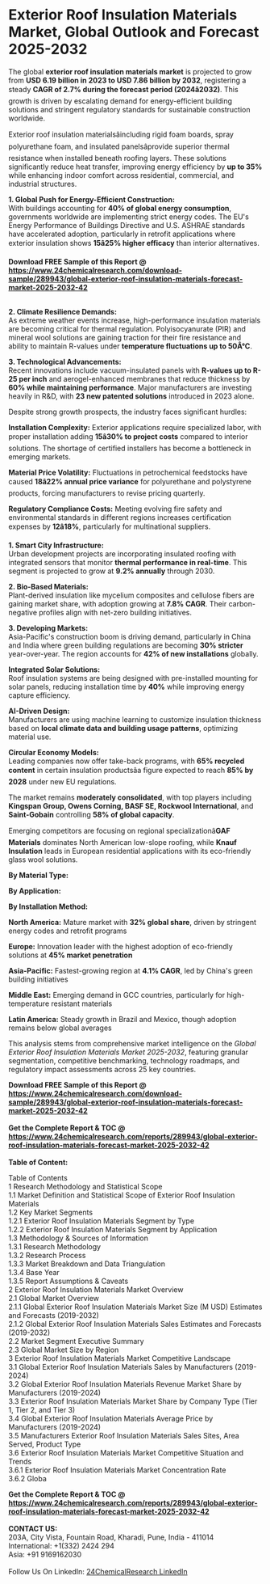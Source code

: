 <h1>Exterior Roof Insulation Materials Market, Global Outlook and Forecast 2025-2032</h1><p>The global <strong>exterior roof insulation materials market</strong> is projected to grow from <strong>USD 6.19 billion in 2023 to USD 7.86 billion by 2032</strong>, registering a steady <strong>CAGR of 2.7% during the forecast period (2024â2032)</strong>. This growth is driven by escalating demand for energy-efficient building solutions and stringent regulatory standards for sustainable construction worldwide.</p><p>Exterior roof insulation materialsâincluding rigid foam boards, spray polyurethane foam, and insulated panelsâprovide superior thermal resistance when installed beneath roofing layers. These solutions significantly reduce heat transfer, improving energy efficiency by <strong>up to 35%</strong> while enhancing indoor comfort across residential, commercial, and industrial structures.</p><p><strong>1. Global Push for Energy-Efficient Construction:</strong><br>
With buildings accounting for <strong>40% of global energy consumption</strong>, governments worldwide are implementing strict energy codes. The EU's Energy Performance of Buildings Directive and U.S. ASHRAE standards have accelerated adoption, particularly in retrofit applications where exterior insulation shows <strong>15â25% higher efficacy</strong> than interior alternatives.</p><div><b>Download FREE Sample of this Report @ 
            <a href="https://www.24chemicalresearch.com/download-sample/289943/global-exterior-roof-insulation-materials-forecast-market-2025-2032-42">
            https://www.24chemicalresearch.com/download-sample/289943/global-exterior-roof-insulation-materials-forecast-market-2025-2032-42</a></b></div><br><p><strong>2. Climate Resilience Demands:</strong><br>
As extreme weather events increase, high-performance insulation materials are becoming critical for thermal regulation. Polyisocyanurate (PIR) and mineral wool solutions are gaining traction for their fire resistance and ability to maintain R-values under <strong>temperature fluctuations up to 50Â°C</strong>.</p><p><strong>3. Technological Advancements:</strong><br>
Recent innovations include vacuum-insulated panels with <strong>R-values up to R-25 per inch</strong> and aerogel-enhanced membranes that reduce thickness by <strong>60% while maintaining performance</strong>. Major manufacturers are investing heavily in R&amp;D, with <strong>23 new patented solutions</strong> introduced in 2023 alone.</p><p>Despite strong growth prospects, the industry faces significant hurdles:</p><p><strong>Installation Complexity:</strong> Exterior applications require specialized labor, with proper installation adding <strong>15â30% to project costs</strong> compared to interior solutions. The shortage of certified installers has become a bottleneck in emerging markets.</p><p><strong>Material Price Volatility:</strong> Fluctuations in petrochemical feedstocks have caused <strong>18â22% annual price variance</strong> for polyurethane and polystyrene products, forcing manufacturers to revise pricing quarterly.</p><p><strong>Regulatory Compliance Costs:</strong> Meeting evolving fire safety and environmental standards in different regions increases certification expenses by <strong>12â18%</strong>, particularly for multinational suppliers.</p><p><strong>1. Smart City Infrastructure:</strong><br>
Urban development projects are incorporating insulated roofing with integrated sensors that monitor <strong>thermal performance in real-time</strong>. This segment is projected to grow at <strong>9.2% annually</strong> through 2030.</p><p><strong>2. Bio-Based Materials:</strong><br>
Plant-derived insulation like mycelium composites and cellulose fibers are gaining market share, with adoption growing at <strong>7.8% CAGR</strong>. Their carbon-negative profiles align with net-zero building initiatives.</p><p><strong>3. Developing Markets:</strong><br>
Asia-Pacific's construction boom is driving demand, particularly in China and India where green building regulations are becoming <strong>30% stricter</strong> year-over-year. The region accounts for <strong>42% of new installations</strong> globally.</p><p><strong>Integrated Solar Solutions:</strong><br>
	Roof insulation systems are being designed with pre-installed mounting for solar panels, reducing installation time by <strong>40%</strong> while improving energy capture efficiency.</p><p><strong>AI-Driven Design:</strong><br>
	Manufacturers are using machine learning to customize insulation thickness based on <strong>local climate data and building usage patterns</strong>, optimizing material use.</p><p><strong>Circular Economy Models:</strong><br>
	Leading companies now offer take-back programs, with <strong>65% recycled content</strong> in certain insulation productsâa figure expected to reach <strong>85% by 2028</strong> under new EU regulations.</p><p>The market remains <strong>moderately consolidated</strong>, with top players including <strong>Kingspan Group, Owens Corning, BASF SE, Rockwool International</strong>, and <strong>Saint-Gobain</strong> controlling <strong>58% of global capacity</strong>.</p><p>Emerging competitors are focusing on regional specializationâ<strong>GAF Materials</strong> dominates North American low-slope roofing, while <strong>Knauf Insulation</strong> leads in European residential applications with its eco-friendly glass wool solutions.</p><p><strong>By Material Type:</strong></p><p><strong>By Application:</strong></p><p><strong>By Installation Method:</strong></p><p><strong>North America:</strong> Mature market with <strong>32% global share</strong>, driven by stringent energy codes and retrofit programs</p><p><strong>Europe:</strong> Innovation leader with the highest adoption of eco-friendly solutions at <strong>45% market penetration</strong></p><p><strong>Asia-Pacific:</strong> Fastest-growing region at <strong>4.1% CAGR</strong>, led by China's green building initiatives</p><p><strong>Middle East:</strong> Emerging demand in GCC countries, particularly for high-temperature resistant materials</p><p><strong>Latin America:</strong> Steady growth in Brazil and Mexico, though adoption remains below global averages</p><p>This analysis stems from comprehensive market intelligence on the <em>Global Exterior Roof Insulation Materials Market 2025-2032</em>, featuring granular segmentation, competitive benchmarking, technology roadmaps, and regulatory impact assessments across 25 key countries.</p><div><b>Download FREE Sample of this Report @ 
            <a href="https://www.24chemicalresearch.com/download-sample/289943/global-exterior-roof-insulation-materials-forecast-market-2025-2032-42">
            https://www.24chemicalresearch.com/download-sample/289943/global-exterior-roof-insulation-materials-forecast-market-2025-2032-42</a></b></div><br><div><b>Get the Complete Report & TOC @ 
            <a href="https://www.24chemicalresearch.com/reports/289943/global-exterior-roof-insulation-materials-forecast-market-2025-2032-42">
            https://www.24chemicalresearch.com/reports/289943/global-exterior-roof-insulation-materials-forecast-market-2025-2032-42</a></b></div><br>
            <b>Table of Content:</b><p>Table of Contents<br />
1 Research Methodology and Statistical Scope<br />
1.1 Market Definition and Statistical Scope of Exterior Roof Insulation Materials<br />
1.2 Key Market Segments<br />
1.2.1 Exterior Roof Insulation Materials Segment by Type<br />
1.2.2 Exterior Roof Insulation Materials Segment by Application<br />
1.3 Methodology & Sources of Information<br />
1.3.1 Research Methodology<br />
1.3.2 Research Process<br />
1.3.3 Market Breakdown and Data Triangulation<br />
1.3.4 Base Year<br />
1.3.5 Report Assumptions & Caveats<br />
2 Exterior Roof Insulation Materials Market Overview<br />
2.1 Global Market Overview<br />
2.1.1 Global Exterior Roof Insulation Materials Market Size (M USD) Estimates and Forecasts (2019-2032)<br />
2.1.2 Global Exterior Roof Insulation Materials Sales Estimates and Forecasts (2019-2032)<br />
2.2 Market Segment Executive Summary<br />
2.3 Global Market Size by Region<br />
3 Exterior Roof Insulation Materials Market Competitive Landscape<br />
3.1 Global Exterior Roof Insulation Materials Sales by Manufacturers (2019-2024)<br />
3.2 Global Exterior Roof Insulation Materials Revenue Market Share by Manufacturers (2019-2024)<br />
3.3 Exterior Roof Insulation Materials Market Share by Company Type (Tier 1, Tier 2, and Tier 3)<br />
3.4 Global Exterior Roof Insulation Materials Average Price by Manufacturers (2019-2024)<br />
3.5 Manufacturers Exterior Roof Insulation Materials Sales Sites, Area Served, Product Type<br />
3.6 Exterior Roof Insulation Materials Market Competitive Situation and Trends<br />
3.6.1 Exterior Roof Insulation Materials Market Concentration Rate<br />
3.6.2 Globa</p><div><b>Get the Complete Report & TOC @ 
            <a href="https://www.24chemicalresearch.com/reports/289943/global-exterior-roof-insulation-materials-forecast-market-2025-2032-42">
            https://www.24chemicalresearch.com/reports/289943/global-exterior-roof-insulation-materials-forecast-market-2025-2032-42</a></b></div><br><b>CONTACT US:</b><br>
            203A, City Vista, Fountain Road, Kharadi, Pune, India - 411014<br>
            International: +1(332) 2424 294<br>
            Asia: +91 9169162030 <br><br>
            Follow Us On LinkedIn: <a href="https://www.linkedin.com/company/24chemicalresearch/">24ChemicalResearch LinkedIn</a>